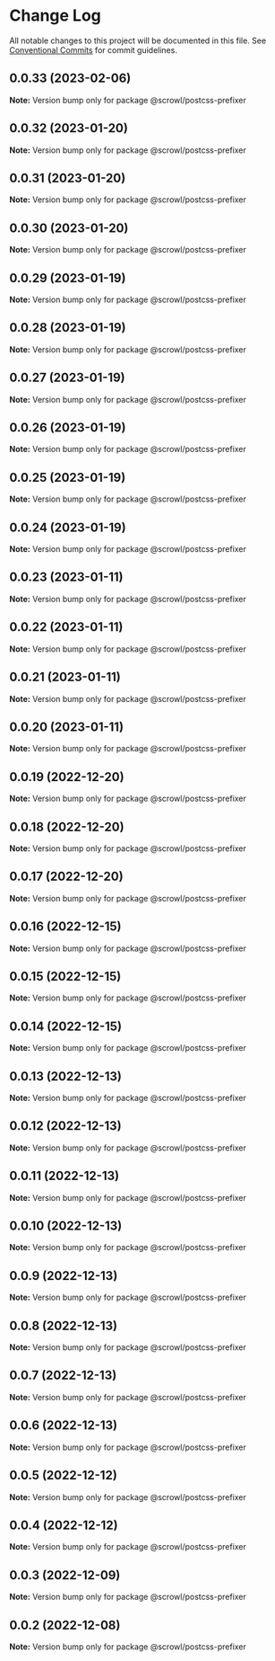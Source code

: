 # Change Log

All notable changes to this project will be documented in this file.
See [Conventional Commits](https://conventionalcommits.org) for commit guidelines.

## 0.0.33 (2023-02-06)

**Note:** Version bump only for package @scrowl/postcss-prefixer





## 0.0.32 (2023-01-20)

**Note:** Version bump only for package @scrowl/postcss-prefixer





## 0.0.31 (2023-01-20)

**Note:** Version bump only for package @scrowl/postcss-prefixer





## 0.0.30 (2023-01-20)

**Note:** Version bump only for package @scrowl/postcss-prefixer





## 0.0.29 (2023-01-19)

**Note:** Version bump only for package @scrowl/postcss-prefixer





## 0.0.28 (2023-01-19)

**Note:** Version bump only for package @scrowl/postcss-prefixer





## 0.0.27 (2023-01-19)

**Note:** Version bump only for package @scrowl/postcss-prefixer





## 0.0.26 (2023-01-19)

**Note:** Version bump only for package @scrowl/postcss-prefixer





## 0.0.25 (2023-01-19)

**Note:** Version bump only for package @scrowl/postcss-prefixer





## 0.0.24 (2023-01-19)

**Note:** Version bump only for package @scrowl/postcss-prefixer





## 0.0.23 (2023-01-11)

**Note:** Version bump only for package @scrowl/postcss-prefixer





## 0.0.22 (2023-01-11)

**Note:** Version bump only for package @scrowl/postcss-prefixer





## 0.0.21 (2023-01-11)

**Note:** Version bump only for package @scrowl/postcss-prefixer





## 0.0.20 (2023-01-11)

**Note:** Version bump only for package @scrowl/postcss-prefixer





## 0.0.19 (2022-12-20)

**Note:** Version bump only for package @scrowl/postcss-prefixer





## 0.0.18 (2022-12-20)

**Note:** Version bump only for package @scrowl/postcss-prefixer





## 0.0.17 (2022-12-20)

**Note:** Version bump only for package @scrowl/postcss-prefixer





## 0.0.16 (2022-12-15)

**Note:** Version bump only for package @scrowl/postcss-prefixer





## 0.0.15 (2022-12-15)

**Note:** Version bump only for package @scrowl/postcss-prefixer





## 0.0.14 (2022-12-15)

**Note:** Version bump only for package @scrowl/postcss-prefixer





## 0.0.13 (2022-12-13)

**Note:** Version bump only for package @scrowl/postcss-prefixer





## 0.0.12 (2022-12-13)

**Note:** Version bump only for package @scrowl/postcss-prefixer





## 0.0.11 (2022-12-13)

**Note:** Version bump only for package @scrowl/postcss-prefixer





## 0.0.10 (2022-12-13)

**Note:** Version bump only for package @scrowl/postcss-prefixer





## 0.0.9 (2022-12-13)

**Note:** Version bump only for package @scrowl/postcss-prefixer





## 0.0.8 (2022-12-13)

**Note:** Version bump only for package @scrowl/postcss-prefixer





## 0.0.7 (2022-12-13)

**Note:** Version bump only for package @scrowl/postcss-prefixer





## 0.0.6 (2022-12-13)

**Note:** Version bump only for package @scrowl/postcss-prefixer





## 0.0.5 (2022-12-12)

**Note:** Version bump only for package @scrowl/postcss-prefixer





## 0.0.4 (2022-12-12)

**Note:** Version bump only for package @scrowl/postcss-prefixer





## 0.0.3 (2022-12-09)

**Note:** Version bump only for package @scrowl/postcss-prefixer





## 0.0.2 (2022-12-08)

**Note:** Version bump only for package @scrowl/postcss-prefixer
